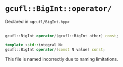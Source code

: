 # `gcufl::BigInt::operator/`
Declared in `<gcufl/BigInt.hpp>`
<br/><br/>
```cpp
gcufl::BigInt operator/(gcufl::BigInt other) const;

template <std::integral N>
gcufl::BigInt operator/(const N value) const;
```
This file is named incorrectly due to naming limitations.

